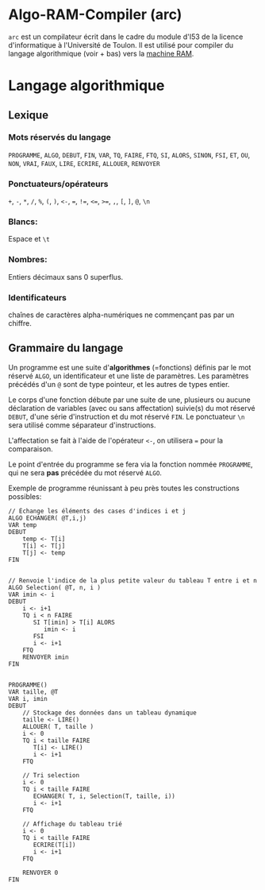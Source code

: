 # Algo-RAM-Compiler (arc)

`arc` est un compilateur écrit dans le cadre du module d'I53 de la
licence d'informatique à l'Université de Toulon.
Il est utilisé pour compiler du langage algorithmique (voir + bas) vers
la [machine RAM][RAM].


# Langage algorithmique
## Lexique
### Mots réservés du langage
`PROGRAMME`, `ALGO`, `DEBUT`, `FIN`, `VAR`, `TQ`, `FAIRE`, `FTQ`, `SI`,
`ALORS`, `SINON`, `FSI`, `ET`, `OU`, `NON`, `VRAI`, `FAUX`, `LIRE`,
`ECRIRE`, `ALLOUER`, `RENVOYER`

### Ponctuateurs/opérateurs
`+`, `-`, `*`, `/`, `%`, `(`, `)`, `<-`, `=`, `!=`, `<=`, `>=`, `,`,
`[`, `]`, `@`, `\n`

### Blancs:
Espace et `\t`

### Nombres:
Entiers décimaux sans 0 superflus.

### Identificateurs
chaînes de caractères alpha-numériques ne commençant pas par un chiffre.

## Grammaire du langage
Un programme est une suite d'**algorithmes** (=fonctions) définis par le 
mot réservé `ALGO`, un identificateur et une liste de paramètres.
Les paramètres précédés d'un `@` sont de type pointeur, et les autres
de types entier.

Le corps d'une fonction débute par une suite de une, plusieurs ou aucune
déclaration de variables (avec ou sans affectation) suivie(s) du mot
réservé `DEBUT`, d'une série d'instruction et du mot réservé `FIN`.
Le ponctuateur `\n` sera utilisé comme séparateur d'instructions.

L'affectation se fait à l'aide de l'opérateur `<-`, on utilisera `=`
pour la comparaison.

Le point d'entrée du programme se fera via la fonction nommée
`PROGRAMME`, qui ne sera **pas** précédée du mot réservé `ALGO`.


Exemple de programme réunissant à peu près toutes les constructions
possibles:
```
// Échange les éléments des cases d'indices i et j
ALGO ECHANGER( @T,i,j)
VAR temp
DEBUT
	temp <- T[i]
	T[i] <- T[j]
	T[j] <- temp
FIN


// Renvoie l'indice de la plus petite valeur du tableau T entre i et n	
ALGO Selection( @T, n, i )
VAR imin <- i
DEBUT
	i <- i+1
	TQ i < n FAIRE
	   SI T[imin] > T[i] ALORS
	      imin <- i
	   FSI
	   i <- i+1
	FTQ
	RENVOYER imin
FIN


PROGRAMME()
VAR taille, @T
VAR i, imin
DEBUT
	// Stockage des données dans un tableau dynamique
	taille <- LIRE()
	ALLOUER( T, taille )
	i <- 0
	TQ i < taille FAIRE
	   T[i] <- LIRE()
	   i <- i+1
	FTQ

	// Tri selection
	i <- 0
	TQ i < taille FAIRE
	   ECHANGER( T, i, Selection(T, taille, i))
	   i <- i+1
	FTQ

	// Affichage du tableau trié
	i <- 0
	TQ i < taille FAIRE
	   ECRIRE(T[i])
	   i <- i+1
	FTQ
	
	RENVOYER 0
FIN
```


[RAM]: https://zanotti.univ-tln.fr/ALGO/I31/MachineRAM.html